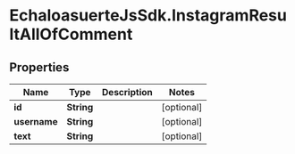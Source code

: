 # EchaloasuerteJsSdk.InstagramResultAllOfComment

## Properties

Name | Type | Description | Notes
------------ | ------------- | ------------- | -------------
**id** | **String** |  | [optional] 
**username** | **String** |  | [optional] 
**text** | **String** |  | [optional] 


